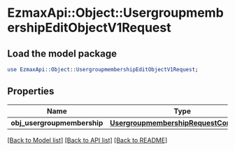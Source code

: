 # EzmaxApi::Object::UsergroupmembershipEditObjectV1Request

## Load the model package
```perl
use EzmaxApi::Object::UsergroupmembershipEditObjectV1Request;
```

## Properties
Name | Type | Description | Notes
------------ | ------------- | ------------- | -------------
**obj_usergroupmembership** | [**UsergroupmembershipRequestCompound**](UsergroupmembershipRequestCompound.md) |  | 

[[Back to Model list]](../README.md#documentation-for-models) [[Back to API list]](../README.md#documentation-for-api-endpoints) [[Back to README]](../README.md)


